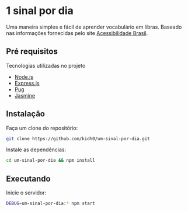# 1 sinal por dia

Uma maneira simples e fácil de aprender vocabulário em libras.
Baseado nas informações fornecidas pelo site [Acessibilidade Brasil](http://www.acessibilidadebrasil.org.br).

## Pré requisitos

Tecnologias utilizadas no projeto

- [Node.js](https://nodejs.org/en/)
- [Express.js](https://expressjs.com/)
- [Pug](https://pugjs.org/api/getting-started.html)
- [Jasmine](https://jasmine.github.io/2.0/node.html)

## Instalação

Faça um clone do repositório:

```sh
git clone https://github.com/kidh0/um-sinal-por-dia.git
```

Instale as dependências:

```sh
cd um-sinal-por-dia && npm install
```

## Executando

Inicie o servidor:

```sh
DEBUG=um-sinal-por-dia:* npm start
```
